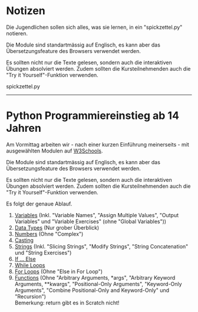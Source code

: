 # Notizen

Die Jugendlichen sollen sich alles, was sie lernen, in ein "spickzettel.py" notieren.

Die Module sind standartmässig auf Englisch, es kann aber das Übersetzungsfeature des Browsers verwendet werden.

Es sollten nicht nur die Texte gelesen, sondern auch die interaktiven Übungen absolviert werden. Zudem sollten die Kursteilnehmenden auch die "Try it Yourself"-Funktion verwenden.

spickzettel.py

---

# Python Programmiereinstieg ab 14 Jahren

Am Vormittag arbeiten wir - nach einer kurzen Einführung meinerseits - mit ausgewählten Modulen auf [W3Schools](https://www.w3schools.com/python/default.asp).

Die Module sind standartmässig auf Englisch, es kann aber das Übersetzungsfeature des Browsers verwendet werden.

Es sollten nicht nur die Texte gelesen, sondern auch die interaktiven Übungen absolviert werden. Zudem sollten die Kursteilnehmenden auch die "Try it Yourself"-Funktion verwenden.

Es folgt der genaue Ablauf.

1. [Variables](https://www.w3schools.com/python/python_variables.asp) (Inkl. "Variable Names", "Assign Multiple Values", "Output Variables" und "Variable Exercises" (ohne "Global Variables"))
2. [Data Types](https://www.w3schools.com/python/python_datatypes.asp) (Nur grober Überblick)
3. [Numbers](https://www.w3schools.com/python/python_numbers.asp) (Ohne "Complex")
4. [Casting](https://www.w3schools.com/python/python_casting.asp)
5. [Strings](https://www.w3schools.com/python/python_strings.asp) (Inkl. "Slicing Strings", "Modify Strings", "String Concatenation" und "String Exercises")
6. [If ... Else](https://www.w3schools.com/python/python_conditions.asp)
7. [While Loops](https://www.w3schools.com/python/python_while_loops.asp)
8. [For Loops](https://www.w3schools.com/python/python_for_loops.asp) (Ohne "Else in For Loop")
9. [Functions](https://www.w3schools.com/python/python_functions.asp) (Ohne "Arbitrary Arguments, \*args", "Arbitrary Keyword Arguments, \*\*kwargs", "Positional-Only Arguments", "Keyword-Only Arguments", "Combine Positional-Only and Keyword-Only" und "Recursion") <br>
   Bemerkung: return gibt es in Scratch nicht!
